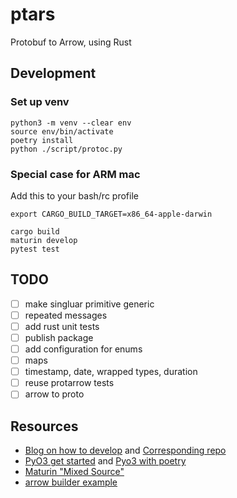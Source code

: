 # ptars

Protobuf to Arrow, using Rust

## Development

### Set up venv

```shell
python3 -m venv --clear env
source env/bin/activate
poetry install
python ./script/protoc.py
```
### Special case for ARM mac

Add this to your bash/rc profile

```shell
export CARGO_BUILD_TARGET=x86_64-apple-darwin
```

```shell
cargo build
maturin develop
pytest test
```


## TODO

- [ ] make singluar primitive generic
- [ ] repeated messages
- [ ] add rust unit tests
- [ ] publish package
- [ ] add configuration for enums
- [ ] maps
- [ ] timestamp, date, wrapped types, duration
- [ ] reuse protarrow tests
- [ ] arrow to proto 

## Resources

- [Blog on how to develop](https://blog.yossarian.net/2020/08/02/Writing-and-publishing-a-python-module-in-rust?utm_source=pocket_saves) and [Corresponding repo](https://github.com/woodruffw/procmaps.py)
- [PyO3 get started](https://pyo3.rs/v0.4.1/) and  [Pyo3 with poetry](https://github.com/nbigaouette/python-poetry-rust-wheel/)
- [Maturin "Mixed Source"](https://www.maturin.rs/#mixed-rustpython-projects)
- [arrow builder example](https://github.com/apache/arrow-rs/blob/master/arrow/examples/builders.rs)

